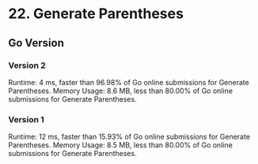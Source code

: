 # 22. Generate Parentheses

## Go Version
### Version 2
Runtime: 4 ms, faster than 96.98% of Go online submissions for Generate Parentheses.
Memory Usage: 8.6 MB, less than 80.00% of Go online submissions for Generate Parentheses.

### Version 1
Runtime: 12 ms, faster than 15.93% of Go online submissions for Generate Parentheses.
Memory Usage: 8.5 MB, less than 80.00% of Go online submissions for Generate Parentheses.